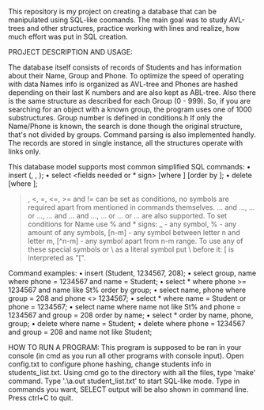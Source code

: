 This repository is my project on creating a database that can be manipulated using SQL-like coomands.
The main goal was to study AVL-trees and other structures, practice working with lines and realize, how much effort was put in SQL creation.

PROJECT DESCRIPTION AND USAGE:

The database itself consists of records of Students and has information about their Name, Group and Phone.
To optimize the speed of operating with data Names info is organized as AVL-tree and Phones are hashed depending on their last K numbers and are also kept as ABL-tree.
Also there is the same structure as described for each Group (0 - 999).
So, if you are searching for an object with a known group, the program uses one of 1000 substructures. Group number is defined in conditions.h
If only the Name/Phone is known, the search is done though the original structure, that's not divided by groups.
Command parsing is also implemented handly.
The records are stored in single instance, all the structures operate with links only.

This database model supports most common simplified SQL commands:
• insert (<name>, <phone>, <group>);
• select <fields needed or * sign> [where <condition>] [order by <fields>];
• delete [where <conditions>];
>, <, =, <=, >= and != can be set as conditions, no symbols are required apart from mentioned in commands themselves.
... and ..., ... or ..., ... and ... and ..., ... or ... or ... are also supported.
To set conditions for Name use % and * signs:
_ - any symbol, % - any amount of any symbols, [n-m] - any symbol between letter n and letter m, [^n-m] - any symbol apart from n-m range.
To use any of these special symbols or \ as a literal symbol put \ before it: \[ is interpreted as "[".

Command examples:
• insert (Student, 1234567, 208);
• select group, name where phone = 1234567 and name = Student;
• select * where phone >= 1234567 and name like St% order by group;
• select name, phone where group = 208 and phone <> 1234567;
• select * where name = Student or phone = 1234567;
• select name where name not like St% and phone = 1234567 and group = 208 order by name;
• select * order by name, phone, group;
• delete where name = Student;
• delete where phone = 1234567 and group = 208 and name not like Student; 


HOW TO RUN A PROGRAM:
This program is supposed to be ran in your console (in cmd as you run all other programs with console input).
Open config.txt to configure phone hashing, change students info in students_list.txt.
Using cmd go to the directory with all the files, type 'make' command.
Type '.\a.out student_list.txt' to start SQL-like mode.
Type in commands you want, SELECT output will be also shown in command line.
Press ctrl+C to quit.
